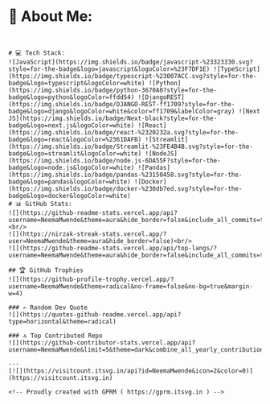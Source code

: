 # 💫 About Me:
```python<br>class NeemaMwende:<br>    def __init__(self):<br>        self.name = "Neema Mwende"<br>        self.role = "AI Engineer & Software Developer"<br>        self.focus = ["LLMs", "LangChain", "RAG", "Streamlit", "Vector Databases"]<br>        self.playground = "1s and 0s"<br><br>    def say_hello(self):<br>        print(f"👋 Welcome to my GitHub profile!")<br>        print(f"I play with {self.playground} to build things that think and learn.")<br>        print(f"Currently exploring {', '.join(self.focus)} to create intelligent solutions.")<br><br>if __name__ == "__main__":<br>    me = NeemaMwende()<br>    me.say_hello()<br>


# 💻 Tech Stack:
![JavaScript](https://img.shields.io/badge/javascript-%23323330.svg?style=for-the-badge&logo=javascript&logoColor=%23F7DF1E) ![TypeScript](https://img.shields.io/badge/typescript-%23007ACC.svg?style=for-the-badge&logo=typescript&logoColor=white) ![Python](https://img.shields.io/badge/python-3670A0?style=for-the-badge&logo=python&logoColor=ffdd54) ![DjangoREST](https://img.shields.io/badge/DJANGO-REST-ff1709?style=for-the-badge&logo=django&logoColor=white&color=ff1709&labelColor=gray) ![Next JS](https://img.shields.io/badge/Next-black?style=for-the-badge&logo=next.js&logoColor=white) ![React](https://img.shields.io/badge/react-%2320232a.svg?style=for-the-badge&logo=react&logoColor=%2361DAFB) ![Streamlit](https://img.shields.io/badge/Streamlit-%23FE4B4B.svg?style=for-the-badge&logo=streamlit&logoColor=white) ![NodeJS](https://img.shields.io/badge/node.js-6DA55F?style=for-the-badge&logo=node.js&logoColor=white) ![Pandas](https://img.shields.io/badge/pandas-%23150458.svg?style=for-the-badge&logo=pandas&logoColor=white) ![Docker](https://img.shields.io/badge/docker-%230db7ed.svg?style=for-the-badge&logo=docker&logoColor=white)
# 📊 GitHub Stats:
![](https://github-readme-stats.vercel.app/api?username=NeemaMwende&theme=aura&hide_border=false&include_all_commits=true&count_private=true)<br/>
![](https://nirzak-streak-stats.vercel.app/?user=NeemaMwende&theme=aura&hide_border=false)<br/>
![](https://github-readme-stats.vercel.app/api/top-langs/?username=NeemaMwende&theme=aura&hide_border=false&include_all_commits=true&count_private=true&layout=compact)

## 🏆 GitHub Trophies
![](https://github-profile-trophy.vercel.app/?username=NeemaMwende&theme=radical&no-frame=false&no-bg=true&margin-w=4)

### ✍️ Random Dev Quote
![](https://quotes-github-readme.vercel.app/api?type=horizontal&theme=radical)

### 🔝 Top Contributed Repo
![](https://github-contributor-stats.vercel.app/api?username=NeemaMwende&limit=5&theme=dark&combine_all_yearly_contributions=true)

---
[![](https://visitcount.itsvg.in/api?id=NeemaMwende&icon=2&color=0)](https://visitcount.itsvg.in)

<!-- Proudly created with GPRM ( https://gprm.itsvg.in ) -->
